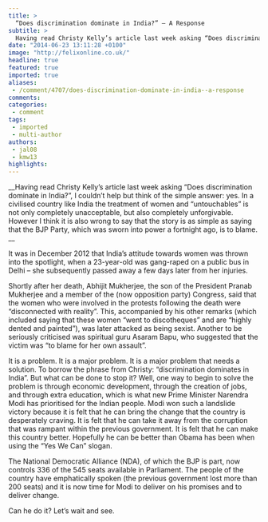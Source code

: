 ```yaml
---
title: >
  “Does discrimination dominate in India?” – A Response
subtitle: >
  Having read Christy Kelly’s article last week asking “Does discrimination dominate in India?”, I couldn’t help but think of the simple answer: yes.
date: "2014-06-23 13:11:28 +0100"
image: "http://felixonline.co.uk/"
headline: true
featured: true
imported: true
aliases:
 - /comment/4707/does-discrimination-dominate-in-india--a-response
comments:
categories:
 - comment
tags:
 - imported
 - multi-author
authors:
 - jal08
 - kmw13
highlights:
---
```


__Having read Christy Kelly’s article last week asking “Does discrimination dominate in India?”, I couldn’t help but think of the simple answer: yes. In a civilised country like India the treatment of women and “untouchables” is not only completely unacceptable, but also completely unforgivable. However I think it is also wrong to say that the story is as simple as saying that the BJP Party, which was sworn into power a fortnight ago, is to blame. __

It was in December 2012 that India’s attitude towards women was thrown into the spotlight, when a 23-year-old was gang-raped on a public bus in Delhi – she subsequently passed away a few days later from her injuries.

Shortly after her death, Abhijit Mukherjee, the son of the President Pranab Mukherjee and a member of the (now opposition party) Congress, said that the women who were involved in the protests following the death were “disconnected with reality”. This, accompanied by his other remarks (which included saying that these women “went to discotheques” and are “highly dented and painted”), was later attacked as being sexist. Another to be seriously criticised was spiritual guru Asaram Bapu, who suggested that the victim was “to blame for her own assault”.

It is a problem. It is a major problem. It is a major problem that needs a solution. To borrow the phrase from Christy: “discrimination dominates in India”. But what can be done to stop it? Well, one way to begin to solve the problem is through economic development, through the creation of jobs, and through extra education, which is what new Prime Minister Narendra Modi has prioritised for the Indian people. Modi won such a landslide victory because it is felt that he can bring the change that the country is desperately craving. It is felt that he can take it away from the corruption that was rampant within the previous government. It is felt that he can make this country better. Hopefully he can be better than Obama has been when using the “Yes We Can” slogan.

The National Democratic Alliance (NDA), of which the BJP is part, now controls 336 of the 545 seats available in Parliament. The people of the country have emphatically spoken (the previous government lost more than 200 seats) and it is now time for Modi to deliver on his promises and to deliver change.

Can he do it? Let’s wait and see.
